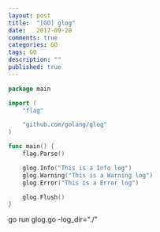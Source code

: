 ```yaml
---
layout: post
title:  "[GO] glog"
date:   2017-09-20
comments: true
categories: GO
tags: GO 
description: ""
published: true
---
```



```go
package main

import (
	"flag"

	"github.com/golang/glog"
)

func main() {
	flag.Parse()

	glog.Info("This is a Info log")
	glog.Warning("This is a Warning log")
	glog.Error("This is a Error log")

	glog.Flush()
}
```

go run glog.go -log_dir="./"
